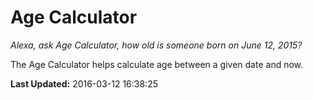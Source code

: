# Age Calculator
*Alexa, ask Age Calculator, how old is someone born on June 12, 2015?*

The Age Calculator helps calculate age between a given date and now.

**Last Updated:** 2016-03-12 16:38:25